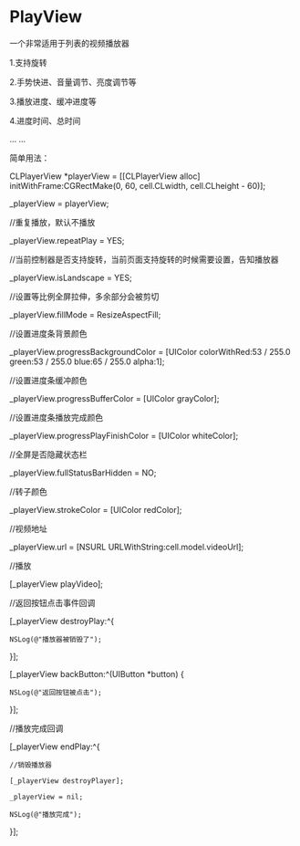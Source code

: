 # PlayView
一个非常适用于列表的视频播放器


1.支持旋转

2.手势快进、音量调节、亮度调节等

3.播放进度、缓冲进度等

4.进度时间、总时间

... ...

简单用法：

CLPlayerView *playerView = [[CLPlayerView alloc] initWithFrame:CGRectMake(0, 60, cell.CLwidth, cell.CLheight - 60)];

_playerView = playerView;

//重复播放，默认不播放

_playerView.repeatPlay = YES;

//当前控制器是否支持旋转，当前页面支持旋转的时候需要设置，告知播放器

_playerView.isLandscape = YES;

//设置等比例全屏拉伸，多余部分会被剪切

_playerView.fillMode = ResizeAspectFill;

//设置进度条背景颜色

_playerView.progressBackgroundColor = [UIColor colorWithRed:53 / 255.0 green:53 / 255.0 blue:65 / 255.0 alpha:1];

//设置进度条缓冲颜色

_playerView.progressBufferColor = [UIColor grayColor];

//设置进度条播放完成颜色

_playerView.progressPlayFinishColor = [UIColor whiteColor];

//全屏是否隐藏状态栏

_playerView.fullStatusBarHidden = NO;

//转子颜色

_playerView.strokeColor = [UIColor redColor];

//视频地址

_playerView.url = [NSURL URLWithString:cell.model.videoUrl];

//播放

[_playerView playVideo];

//返回按钮点击事件回调

[_playerView destroyPlay:^{
    
    NSLog(@"播放器被销毁了");
    
}];

[_playerView backButton:^(UIButton *button) {

    NSLog(@"返回按钮被点击");
    
}];

//播放完成回调

[_playerView endPlay:^{

    //销毁播放器
    
    [_playerView destroyPlayer];
    
    _playerView = nil;
    
    NSLog(@"播放完成");
    
}];
